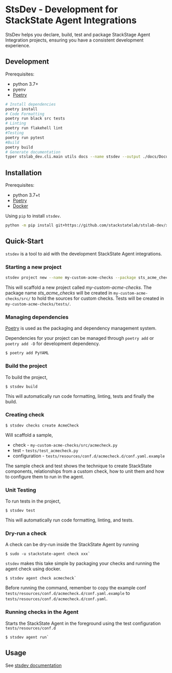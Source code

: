 # StsDev - Development for StackState Agent Integrations

StsDev helps you declare, build, test and package StackStage Agent Integration projects,
ensuring you have a consistent development experience.

## Development

Prerequisites:
- python 3.7+
- pyenv
- [Poetry](https://python-poetry.org/)

```bash
# Install dependencies
poetry install
# Code Formatting
poetry run black src tests
# Linting
poetry run flakehell lint
#Testing
poetry run pytest
#Build
poetry build
# Generate documentation
typer stslab_dev.cli.main utils docs --name stsdev --output ./docs/Documentation.md   


```


## Installation

Prerequisites:
- python 3.7+t
- [Poetry](https://python-poetry.org/)
- [Docker](https://www.docker.com/get-started)


Using `pip` to install `stsdev`.

```bash
python -m pip install git+https://github.com/stackstatelab/stslab-dev/xxx/todo
```

## Quick-Start

`stsdev` is a tool to aid with the development StackState Agent integrations.

### Starting a new project

```bash
stsdev project new --name my-custom-acme-checks --package sts_acme_checks

```

This will scaffold a new project called *my-custom-acme-checks*.  The package name *sts_acme_checks* will
be created in `my-custom-acme-checks/src/` to hold the sources for custom checks.
Tests will be created in `my-custom-acme-checks/tests/`.

### Managing dependencies

[Poetry](https://python-poetry.org/) is used as the packaging and dependency management system.

Dependencies for your project can be managed through `poetry add` or `poetry add -D` for development dependency.

```console
$ poetry add PyYAML  
```

### Build the project
To build the project,
```console
$ stsdev build  
```
This will automatically run code formatting, linting, tests and finally the build.


### Creating check

```console
$ stsdev checks create AcmeCheck
```
Will scaffold a sample,
* check -  `my-custom-acme-checks/src/acmecheck.py`
* test -   `tests/test_acmecheck.py`
* configuration - `tests/resources/conf.d/acmecheck.d/conf.yaml.example`


The sample check and test shows the technique to create StackState components, relationships
from a custom check, how to unit them and how to configure them to run in the agent.

### Unit Testing
To run tests in the project,
```console
$ stsdev test 
```
This will automatically run code formatting, linting, and tests.

### Dry-run a check

A check can be dry-run inside the StackState Agent by running 
```console
$ sudo -u stackstate-agent check xxx`
```
`stsdev` makes this take simple by packaging your checks and running the agent check using docker.

```console
$ stsdev agent check acmecheck`
```
Before running the command, remember to copy the example conf `tests/resources/conf.d/acmecheck.d/conf.yaml.example` to
`tests/resources/conf.d/acmecheck.d/conf.yaml`.


### Running checks in the Agent

Starts the StackState Agent in the foreground using the test configuration `tests/resources/conf.d`

```console
$ stsdev agent run`
```



## Usage

See [stsdev documentation](./docs/Documentation.md)